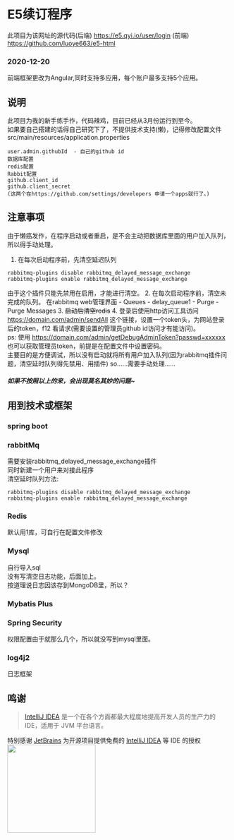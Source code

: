 # E5续订程序
此项目为该网址的源代码(后端) https://e5.qyi.io/user/login 
(前端) https://github.com/luoye663/e5-html
### 2020-12-20
前端框架更改为Angular,同时支持多应用，每个账户最多支持5个应用。
## 说明
此项目为我的新手练手作，代码辣鸡，目前已经从3月份运行到至今。  
如果要自己搭建的话得自己研究下了，不提供技术支持(懒)，记得修改配置文件 
src/main/resources/application.properties 
```
user.admin.githubId  - 自己的github id  
数据库配置  
redis配置  
Rabbit配置  
github.client_id  
github.client_secret  
(这两个在https://github.com/settings/developers 申请一个apps就行了。)
```
## 注意事项
由于懒癌发作，在程序启动或者重启，是不会主动把数据库里面的用户加入队列，所以得手动处理。
1. 在每次启动程序前，先清空延迟队列  
```
rabbitmq-plugins disable rabbitmq_delayed_message_exchange
rabbitmq-plugins enable rabbitmq_delayed_message_exchange  
```
由于这个插件只能先禁用在启用，才能进行清空。
2. 在每次启动程序前，清空未完成的队列。
在rabbitmq web管理界面 - Queues - delay_queue1 - Purge - Purge Messages
3. ~~启动后清空redis~~
4. 登录后使用http访问工具访问  https://domain.com/admin/sendAll 这个链接，设置一个token头，为网站登录后的token，f12 看请求(需要设置的管理员github id访问才有能访问)。  
ps: 使用  https://domain.com/admin/getDebugAdminToken?passwd=xxxxxx 也可以获取管理员token，前提是在配置文件中设置密码。  
主要目的是方便调试，所以没有启动就将所有用户加入队列(因为rabbitmq插件问题，清空延时队列得先禁用、用插件) so......需要手动处理......
##### 如果不按照以上的来，会出现莫名其妙的问题~

## 用到技术或框架
### spring boot  

### rabbitMq  
需要安装rabbitmq_delayed_message_exchange插件  
同时新建一个用户来对接此程序  
清空延时队列方法:
```
rabbitmq-plugins disable rabbitmq_delayed_message_exchange
rabbitmq-plugins enable rabbitmq_delayed_message_exchange
```

### Redis
默认用1库，可自行在配置文件修改  

### Mysql
自行导入sql  
没有写清空日志功能，后面加上。  
按道理说日志因该存到MongoDB里，所以？
### Mybatis Plus

### Spring Security
权限配置由于就那么几个，所以就没写到mysql里面。
### log4j2
日志框架

## 鸣谢

> [IntelliJ IDEA](https://zh.wikipedia.org/zh-hans/IntelliJ_IDEA) 是一个在各个方面都最大程度地提高开发人员的生产力的 IDE，适用于 JVM 平台语言。

特别感谢 [JetBrains](https://www.jetbrains.com/?from=) 为开源项目提供免费的 [IntelliJ IDEA](https://www.jetbrains.com/idea/?from=) 等 IDE 的授权  
[<img src=".github/jetbrains-variant-3.png" width="200"/>](https://www.jetbrains.com/)
